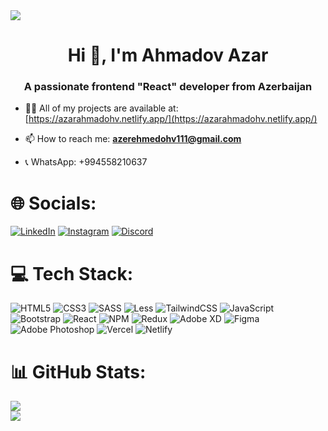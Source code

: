 <img style='object-fit:cover' max-width='100%' src="https://codemyui.com/wp-content/uploads/2017/03/hero-section-animation.gif"/>
<h1 align="center">Hi 👋, I'm Ahmadov Azar</h1>
<h3 align="center">A passionate frontend "React" developer from Azerbaijan</h3>

- 👨‍💻 All of my projects are available at: [https://azarahmadohv.netlify.app/](https://azarahmadohv.netlify.app/) 

- 📫 How to reach me: **azerehmedohv111@gmail.com**

- 📞 WhatsApp: +994558210637 


# 🌐 Socials:
[![LinkedIn](https://img.shields.io/badge/LinkedIn-%230077B5.svg?logo=linkedin&logoColor=white)](https://linkedin.com/in/azar-ahmadov-87a559210) 
[![Instagram](https://img.shields.io/badge/Instagram-%23E4405F.svg?logo=Instagram&logoColor=white)](https://instagram.com/ahmadovhazar) 
[![Discord](https://img.shields.io/badge/Discord-%237289DA.svg?logo=discord&logoColor=white)](https://discord.gg/#7389) 

# 💻 Tech Stack:
![HTML5](https://img.shields.io/badge/html5-%23E34F26.svg?style=for-the-badge&logo=html5&logoColor=white) ![CSS3](https://img.shields.io/badge/css3-%231572B6.svg?style=for-the-badge&logo=css3&logoColor=white) ![SASS](https://img.shields.io/badge/SASS-hotpink.svg?style=for-the-badge&logo=SASS&logoColor=white) ![Less](https://img.shields.io/badge/less-2B4C80?style=for-the-badge&logo=less&logoColor=white) ![TailwindCSS](https://img.shields.io/badge/tailwindcss-%2338B2AC.svg?style=for-the-badge&logo=tailwind-css&logoColor=white) ![JavaScript](https://img.shields.io/badge/javascript-%23323330.svg?style=for-the-badge&logo=javascript&logoColor=%23F7DF1E) ![Bootstrap](https://img.shields.io/badge/bootstrap-%23563D7C.svg?style=for-the-badge&logo=bootstrap&logoColor=white) ![React](https://img.shields.io/badge/react-%2320232a.svg?style=for-the-badge&logo=react&logoColor=%2361DAFB) ![NPM](https://img.shields.io/badge/NPM-%23000000.svg?style=for-the-badge&logo=npm&logoColor=white) ![Redux](https://img.shields.io/badge/redux-%23593d88.svg?style=for-the-badge&logo=redux&logoColor=white) ![Adobe XD](https://img.shields.io/badge/Adobe%20XD-470137?style=for-the-badge&logo=Adobe%20XD&logoColor=#FF61F6) 	![Figma](https://img.shields.io/badge/figma-%23F24E1E.svg?style=for-the-badge&logo=figma&logoColor=white) ![Adobe Photoshop](https://img.shields.io/badge/adobephotoshop-%2331A8FF.svg?style=for-the-badge&logo=adobephotoshop&logoColor=white) ![Vercel](https://img.shields.io/badge/vercel-%23000000.svg?style=for-the-badge&logo=vercel&logoColor=white) ![Netlify](https://img.shields.io/badge/netlify-%23000000.svg?style=for-the-badge&logo=netlify&logoColor=#00C7B7)
# 📊 GitHub Stats:
![](https://github-readme-stats.vercel.app/api?username=AzarAhmadov&theme=default&hide_border=false&include_all_commits=false&count_private=false)<br/>
![](https://github-readme-streak-stats.herokuapp.com/?user=AzarAhmadov&theme=default&hide_border=false)<br/>
<!-- ![](https://github-readme-stats.vercel.app/api/top-langs/?username=AzarAhmadov&theme=default&hide_border=false&include_all_commits=false&count_private=false&layout=compact) -->
